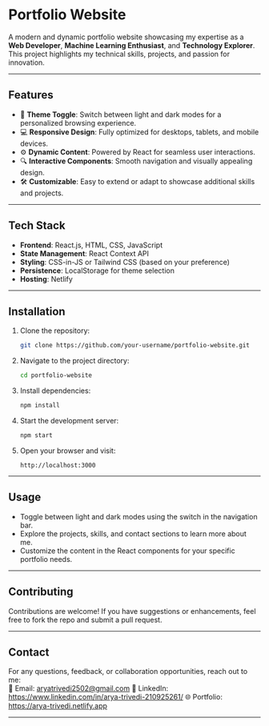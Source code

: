 # **Portfolio Website**

A modern and dynamic portfolio website showcasing my expertise as a **Web Developer**, **Machine Learning Enthusiast**, and **Technology Explorer**. This project highlights my technical skills, projects, and passion for innovation.

---

## **Features**
- 🌟 **Theme Toggle**: Switch between light and dark modes for a personalized browsing experience.
- 💻 **Responsive Design**: Fully optimized for desktops, tablets, and mobile devices.
- ⚙️ **Dynamic Content**: Powered by React for seamless user interactions.
- 🔍 **Interactive Components**: Smooth navigation and visually appealing design.
- 🛠️ **Customizable**: Easy to extend or adapt to showcase additional skills and projects.

---

## **Tech Stack**
- **Frontend**: React.js, HTML, CSS, JavaScript
- **State Management**: React Context API
- **Styling**: CSS-in-JS or Tailwind CSS (based on your preference)
- **Persistence**: LocalStorage for theme selection
- **Hosting**: Netlify

---

## **Installation**

1. Clone the repository:
   ```bash
   git clone https://github.com/your-username/portfolio-website.git
   ```
2. Navigate to the project directory:
   ```bash
   cd portfolio-website
   ```
3. Install dependencies:
   ```bash
   npm install
   ```
4. Start the development server:
   ```bash
   npm start
   ```
5. Open your browser and visit:
   ```
   http://localhost:3000
   ```

---

## **Usage**
- Toggle between light and dark modes using the switch in the navigation bar.
- Explore the projects, skills, and contact sections to learn more about me.
- Customize the content in the React components for your specific portfolio needs.

---

## **Contributing**
Contributions are welcome! If you have suggestions or enhancements, feel free to fork the repo and submit a pull request.

---

## **Contact**
For any questions, feedback, or collaboration opportunities, reach out to me:  
📧 Email: aryatrivedi2502@gmail.com
💼 LinkedIn:  https://www.linkedin.com/in/arya-trivedi-210925261/
🌐 Portfolio: https://arya-trivedi.netlify.app

---
